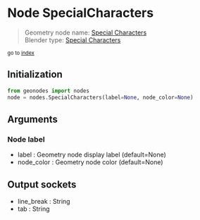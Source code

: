 
# Node SpecialCharacters

> Geometry node name: [Special Characters](https://docs.blender.org/manual/en/latest/modeling/geometry_nodes/text/special_characters.html)<br>
  Blender type: [Special Characters](https://docs.blender.org/api/current/bpy.types.FunctionNodeInputSpecialCharacters.html)
  
<sub>go to [index](/docs/index.md)</sub>

## Initialization

```python
from geonodes import nodes
node = nodes.SpecialCharacters(label=None, node_color=None)
```



## Arguments


### Node label

- label : Geometry node display label (default=None)
- node_color : Geometry node color (default=None)

## Output sockets

- line_break : String
- tab : String
